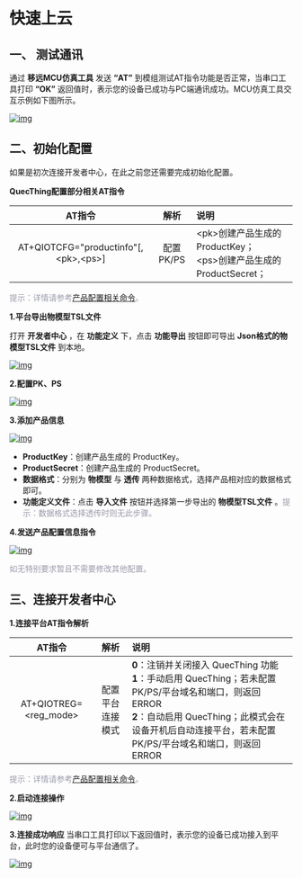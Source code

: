 # 快速上云

##  __一、 测试通讯__
通过 __移远MCU仿真工具__ 发送 __“AT”__ 到模组测试AT指令功能是否正常，当串口工具打印 __“OK”__ 返回值时，表示您的设备已成功与PC端通讯成功。MCU仿真工具交互示例如下图所示。

<a data-fancybox title="img" href="/deviceDevelop/cellular/speediness/resource/AT/Speediness-AT-04.png">![img](/deviceDevelop/cellular/speediness/resource/AT/Speediness-AT-04.png)</a>




## __二、初始化配置__
如果是初次连接开发者中心，在此之前您还需要完成初始化配置。

__QuecThing配置部分相关AT指令__


| AT指令 |     解析    |说明|
|:--------:|:-------------:|:-------------|
| AT+QIOTCFG="productinfo"[,\<pk>,\<ps>]| 配置PK/PS|\<pk>创建产品生成的 ProductKey；<br> \<ps>创建产品生成的 ProductSecret；|


<font color=#999AAA >提示：详情请参考[产品配置相关命令](/deviceDevelop/cellular/AT/API/cellular-at-03.md)。</font>


__1.平台导出物模型TSL文件__

打开 __开发者中心__ ，在 __功能定义__ 下，点击 __功能导出__ 按钮即可导出 __Json格式的物模型TSL文件__ 到本地。

<a data-fancybox title="img" href="/deviceDevelop/cellular/speediness/resource/AT/Speediness-AT-06.png">![img](/deviceDevelop/cellular/speediness/resource/AT/Speediness-AT-06.png)</a>

__2.配置PK、PS__

<a data-fancybox title="img" href="/deviceDevelop/cellular/speediness/resource/AT/Speediness-AT-07.png">![img](/deviceDevelop/cellular/speediness/resource/AT/Speediness-AT-07.png)</a>

__3.添加产品信息__

<a data-fancybox title="img" href="/deviceDevelop/cellular/speediness/resource/AT/Speediness-AT-08.png">![img](/deviceDevelop/cellular/speediness/resource/AT/Speediness-AT-08.png)</a>

* __ProductKey__：创建产品生成的 ProductKey。
* __ProductSecret__：创建产品生成的 ProductSecret。
* __数据格式__：分别为 __物模型__ 与 __透传__ 两种数据格式，选择产品相对应的数据格式即可。
* __功能定义文件__：点击 __导入文件__ 按钮并选择第一步导出的 __物模型TSL文件__ 。<font color=#999AAA >提示：数据格式选择透传时则无此步骤。</font>


__4.发送产品配置信息指令__

<a data-fancybox title="img" href="/deviceDevelop/cellular/speediness/resource/AT/Speediness-AT-09.png">![img](/deviceDevelop/cellular/speediness/resource/AT/Speediness-AT-09.png)</a>

<font color=#999AAA >如无特别要求暂且不需要修改其他配置。</font>



## __三、连接开发者中心__

__1.连接平台AT指令解析__

| AT指令 |     解析    |说明|
|:--------:|:-------------:|:-------------|
|AT+QIOTREG=<reg_mode>|配置平台连接模式|__0__：注销并关闭接入 QuecThing 功能<br>__1__：手动启用 QuecThing；若未配置 PK/PS/平台域名和端口，则返回 ERROR<br>__2__：自动启用 QuecThing；此模式会在设备开机后自动连接平台，若未配置 PK/PS/平台域名和端口，则返回 ERROR|

<font color=#999AAA >提示：详情请参考[产品配置相关命令](/deviceDevelop/cellular/AT/API/cellular-at-03.md)。</font>


__2.启动连接操作__

<a data-fancybox title="img" href="/deviceDevelop/cellular/speediness/resource/AT/Speediness-AT-10.png">![img](/deviceDevelop/cellular/speediness/resource/AT/Speediness-AT-10.png)</a>

__3.连接成功响应__
当串口工具打印以下返回值时，表示您的设备已成功接入到平台，此时您的设备便可与平台通信了。

<a data-fancybox title="img" href="/deviceDevelop/cellular/speediness/resource/AT/Speediness-AT-11.png">![img](/deviceDevelop/cellular/speediness/resource/AT/Speediness-AT-11.png)</a>
